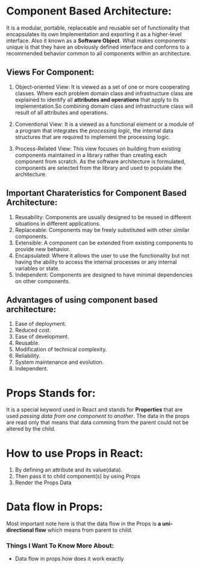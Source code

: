 # Component Based Architecture:
It is a modular, portable, replaceable and reusable set of functionality that encapsulates its own Implementation  and exporting it as a higher-level interface. Also it known as a **Software Object**. What makes components unique is that they have an obviously defined interface and conforms to a recommended behavior common to all components within an architecture.

## Views For Component:
 1. Object-oriented View: It is viewed as a set of one or more cooperating classes. Where each problem domain class  and infrastructure class are explained to identify all **attributes and operations** that apply to its implementation.So combining domain class and infrastructure class will result of all attributes and operations.

 2. Conventional View: It is a viewed as a functional element or a module of a program that integrates the *processing logic*, the internal data structures that are required to implement the processing logic.

 3. Process-Related View: This view focuses on building from existing components maintained in a library rather than creating each component from scratch. As the software architecture is formulated, components are selected from the library and used to populate the architecture.

## Important Charateristics for Component Based Architecture:
1. Reusability: Components are usually designed to be reused in different situations in different applications. 
2. Replaceable: Components may be freely substituted with other similar components.
3. Extensible: A component can be extended from existing components to provide new behavior.
4. Encapsulated: Where it allows the user to use the functionality but not having the ability to access the internal processes or any internal variables or state.
5. Independent: Components are designed to have minimal dependencies on other components.

## Advantages of using component based architecture: 
 1. Ease of deployment.
 2. Reduced cost.
 3. Ease of development. 
 4. Reusable.
 5. Modification of technical complexity.
 6. Reliability.
 7. System maintenance and evolution.
 8. Independent.

 # Props Stands for:
 It is a special keyword used in React and stands for **Properties** that are used *passing data from one component to another*. The data in the props are read only that means that data comming from the parent could not be altered by the child.

 # How to use Props in React:
  1.  By defining an attribute and its value(data).
  2. Then pass it to child component(s) by using Props
  3. Render the Props Data

# Data flow in Props:
Most important note here is that the data flow in the Props is **a uni-directional flow** which means from parent to child.

### Things I Want To Know More About:
* Data flow in props how does it work exactly